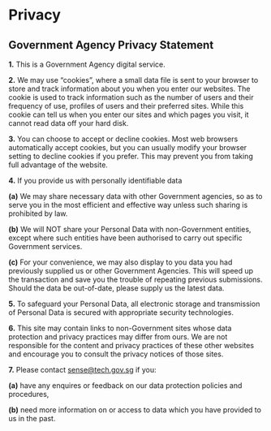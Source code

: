 # Privacy



## Government Agency Privacy Statement



**1.**	This is a Government Agency digital service.

**2.**	We may use “cookies”, where a small data file is sent to your browser to store and track information about you when you enter our websites. The cookie is used to track information such as the number of users and their frequency of use, profiles of users and their preferred sites. While this cookie can tell us when you enter our sites and which pages you visit, it cannot read data off your hard disk.

**3.**	You can choose to accept or decline cookies. Most web browsers automatically accept cookies, but you can usually modify your browser setting to decline cookies if you prefer. This may prevent you from taking full advantage of the website.

**4.**	If you provide us with personally identifiable data

  **(a)**	We may share necessary data with other Government agencies, so as to serve you in the most efficient and effective way unless such sharing is prohibited by law.

  **(b)**	We will NOT share your Personal Data with non-Government entities, except where such entities have been authorised to carry out specific Government services.

  **(c)**	For your convenience, we may also display to you data you had previously supplied us or other Government Agencies. This will speed up the transaction and save you the trouble of repeating previous submissions. Should the data be out-of-date, please supply us the latest data.

**5.**	To safeguard your Personal Data, all electronic storage and transmission of Personal Data is secured with appropriate security technologies.

**6.**	This site may contain links to non-Government sites whose data protection and privacy practices may differ from ours. We are not responsible for the content and privacy practices of these other websites and encourage you to consult the privacy notices of those sites.

**7.**	Please contact <sense@tech.gov.sg> if you:

  **(a)**	have any enquires or feedback on our data protection policies and procedures,
  
  **(b)**	need more information on or access to data which you have provided to us in the past.

